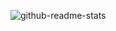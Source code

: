 ![github-readme-stats](https://github-readme-stats.vercel.app/api?username=tanghaibao&show_icons=true&theme=buefy)
